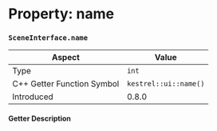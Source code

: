 
# Property: name
### `SceneInterface.name`

| Aspect | Value |
| --- | --- |
| Type | `int` |
| C++ Getter Function Symbol | `kestrel::ui::name()` |
| Introduced | 0.8.0 |

#### Getter Description

